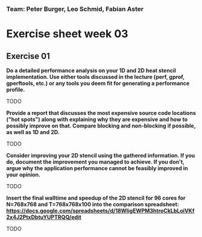 ### Team: Peter Burger, Leo Schmid, Fabian Aster

# Exercise sheet week 03

## Exercise 01

**Do a detailed performance analysis on your 1D and 2D heat stencil implementation. Use either tools discussed in the lecture (perf, gprof, gperftools, etc.) or any tools you deem fit for generating a performance profile.**

TODO

**Provide a report that discusses the most expensive source code locations ("hot spots") along with explaining why they are expensive and how to possibly improve on that. Compare blocking and non-blocking if possible, as well as 1D and 2D.**

TODO

**Consider improving your 2D stencil using the gathered information. If you do, document the improvement you managed to achieve. If you don't, argue why the application performance cannot be feasibly improved in your opinion.**

TODO

**Insert the final walltime and speedup of the 2D stencil for 96 cores for N=768x768 and T=768x768x100 into the comparison spreadsheet: https://docs.google.com/spreadsheets/d/18WIigEWPM3htroCkLbLoiVKf2x4J2PtxDbtuYUPTRQQ/edit**

TODO
